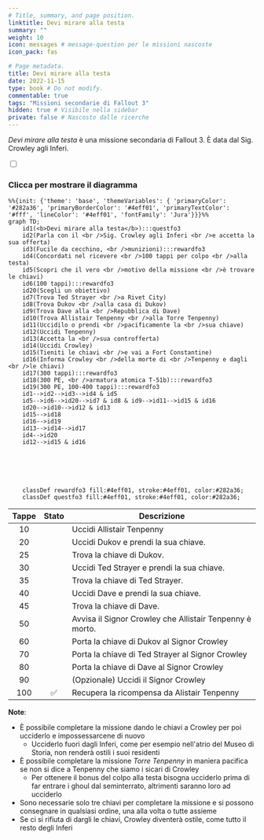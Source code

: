 ```yaml
---
# Title, summary, and page position.
linktitle: Devi mirare alla testa
summary: ""
weight: 10
icon: messages # message-question per le missioni nascoste
icon_pack: fas

# Page metadata.
title: Devi mirare alla testa
date: 2022-11-15
type: book # Do not modify.
commentable: true
tags: "Missioni secondarie di Fallout 3"
hidden: true # Visibile nella sidebar
private: false # Nascosto dalle ricerche
---
```


<div class="fo3">

*Devi mirare alla testa* è una missione secondaria di Fallout 3. È data dal Sig. Crowley agli Inferi.



<section class="chart-collapse">
<input type="checkbox" name="collapse2" id="handle2">
<h3 class="handle">
<label for="handle2">Clicca per mostrare il diagramma</label>
</h3>
<div class="content">

```mermaid
%%{init: {'theme': 'base', 'themeVariables': { 'primaryColor': '#282a36', 'primaryBorderColor': '#4eff01', 'primaryTextColor': '#fff', 'lineColor': '#4eff01', 'fontFamily': 'Jura'}}}%%
graph TD;
    id1(<b>Devi mirare alla testa</b>):::questfo3
    id2(Parla con il <br />Sig. Crowley agli Inferi <br />e accetta la sua offerta)
    id3(Fucile da cecchino, <br />munizioni):::rewardfo3
    id4(Concordati nel ricevere <br />100 tappi per colpo <br />alla testa)
    id5(Scopri che il vero <br />motivo della missione <br />è trovare le chiavi)
    id6(100 tappi):::rewardfo3
    id20(Scegli un obiettivo)
    id7(Trova Ted Strayer <br />a Rivet City) 
    id8(Trova Dukov <br />alla casa di Dukov)
    id9(Trova Dave alla <br />Repubblica di Dave)
    id10(Trova Allistair Tenpenny <br />alla Torre Tenpenny)
    id11(Uccidilo o prendi <br />pacificamente la <br />sua chiave)
    id12(Uccidi Tenpenny)
    id13(Accetta la <br />sua controfferta) 
    id14(Uccidi Crowley)
    id15(Tieniti le chiavi <br />e vai a Fort Constantine)
    id16(Informa Crowley <br />della morte di <br />Tenpenny e dagli <br />le chiavi)
    id17(300 tappi):::rewardfo3
    id18(300 PE, <br />armatura atomica T-51b):::rewardfo3
    id19(300 PE, 100-400 tappi):::rewardfo3
    id1-->id2-->id3-->id4 & id5
    id5-->id6-->id20-->id7 & id8 & id9-->id11-->id15 & id16
    id20-->id10-->id12 & id13
    id15-->id18
    id16-->id19
    id13-->id14-->id17
    id4-->id20
    id12-->id15 & id16
    
    
    
    
    
    
    classDef rewardfo3 fill:#4eff01, stroke:#4eff01, color:#282a36;
    classDef questfo3 fill:#4eff01, stroke:#4eff01, color:#282a36;
```

</div>
</section>

| Tappe |       Stato        | Descrizione                                              |
| :---: | :----------------: | -------------------------------------------------------- |
|  10   |                    | Uccidi Allistair Tenpenny                                |
|  20   |                    | Uccidi Dukov e prendi la sua chiave.                     |
|  25   |                    | Trova la chiave di Dukov.                                |
|  30   |                    | Uccidi Ted Strayer e prendi la sua chiave.               |
|  35   |                    | Trova la chiave di Ted Strayer.                          |
|  40   |                    | Uccidi Dave e prendi la sua chiave.                      |
|  45   |                    | Trova la chiave di Dave.                                 |
|  50   |                    | Avvisa il Signor Crowley che Allistair Tenpenny è morto. |
|  60   |                    | Porta la chiave di Dukov al Signor Crowley               |
|  70   |                    | Porta la chiave di Ted Strayer al Signor Crowley         |
|  80   |                    | Porta la chiave di Dave al Signor Crowley                |
|  90   |                    | (Opzionale) Uccidi il Signor Crowley                     |
|  100  | :white_check_mark: | Recupera la ricompensa da Alistair Tenpenny              |

**Note**:
- È possibile completare la missione dando le chiavi a Crowley per poi ucciderlo e impossessarcene di nuovo
  - Ucciderlo fuori dagli Inferi, come per esempio nell'atrio del Museo di Storia, non renderà ostili i suoi residenti
- È possibile completare la missione *Torre Tenpenny* in maniera pacifica se non si dice a Tenpenny che siamo i sicari di Crowley
  - Per ottenere il bonus del colpo alla testa bisogna ucciderlo prima di far entrare i ghoul dal seminterrato, altrimenti saranno loro ad ucciderlo
- Sono necessarie solo tre chiavi per completare la missione e si possono consegnare in qualsiasi ordine, una alla volta o tutte assieme
- Se ci si rifiuta di dargli le chiavi, Crowley diventerà ostile, come tutto il resto degli Inferi


</div>